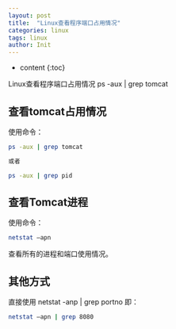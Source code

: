 ```yaml
---
layout: post
title:  "Linux查看程序端口占用情况"
categories: linux
tags: linux
author: Init
---
```


* content
{:toc}

Linux查看程序端口占用情况
ps -aux | grep tomcat





## 查看tomcat占用情况

使用命令：

``` sh
ps -aux | grep tomcat

或者

ps -aux | grep pid
```

## 查看Tomcat进程

使用命令：

``` sh
netstat –apn
```

查看所有的进程和端口使用情况。


## 其他方式
直接使用 netstat   -anp   |   grep  portno
即：

``` sh
netstat –apn | grep 8080
```